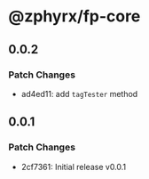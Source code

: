 # @zphyrx/fp-core

## 0.0.2

### Patch Changes

- ad4ed11: add `tagTester` method

## 0.0.1

### Patch Changes

- 2cf7361: Initial release v0.0.1
